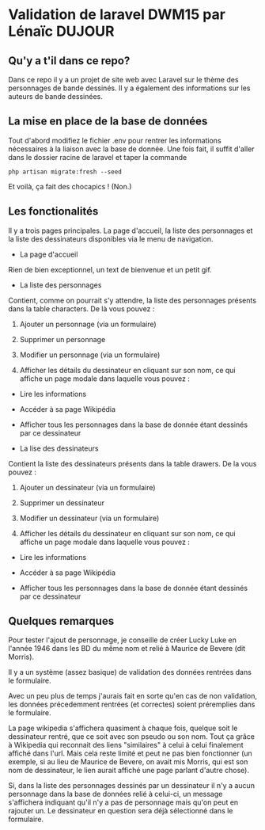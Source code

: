 # Validation de laravel DWM15 par Lénaïc DUJOUR

## Qu'y a t'il dans ce repo?

Dans ce repo il y a un projet de site web avec Laravel sur le thème des personnages de bande dessinés. Il y a également des informations sur les auteurs de bande dessinées.

## La mise en place de la base de données

Tout d'abord modifiez le fichier .env pour rentrer les informations nécessaires à la liaison avec la base de donnée. Une fois fait, il suffit d'aller dans le dossier racine de laravel et taper la commande 

```
php artisan migrate:fresh --seed
```

Et voilà, ça fait des chocapics ! (Non.)

## Les fonctionalités

Il y a trois pages principales. La page d'accueil, la liste des personnages et la liste des dessinateurs disponibles via le menu de navigation.

- La page d'accueil

Rien de bien exceptionnel, un text de bienvenue et un petit gif.

- La liste des personnages

Contient, comme on pourrait s'y attendre, la liste des personnages présents dans la table characters. De là vous pouvez :

1. Ajouter un personnage (via un formulaire)

2. Supprimer un personnage

3. Modifier un personnage (via un formulaire)

4. Afficher les détails du dessinateur en cliquant sur son nom, ce qui affiche un page modale dans laquelle vous pouvez :

* Lire les informations

* Accéder à sa page Wikipédia

* Afficher tous les personnages dans la base de donnée étant dessinés par ce dessinateur

- La lise des dessinateurs

Contient la liste des dessinateurs présents dans la table drawers. De la vous pouvez :

1. Ajouter un dessinateur (via un formulaire)

2. Supprimer un dessinateur

3. Modifier un dessinateur (via un formulaire)

4. Afficher les détails du dessinateur en cliquant sur son nom, ce qui affiche un page modale dans laquelle vous pouvez :

* Lire les informations

* Accéder à sa page Wikipédia

* Afficher tous les personnages dans la base de donnée étant dessinés par ce dessinateur


## Quelques remarques

Pour tester l'ajout de personnage, je conseille de créer Lucky Luke en l'année 1946 dans les BD du même nom et relié à Maurice de Bevere (dit Morris).

Il y a un système (assez basique) de validation des données rentrées dans le formulaire.

Avec un peu plus de temps j'aurais fait en sorte qu'en cas de non validation, les données précedemment rentrées (et correctes) soient préremplies dans le formulaire.

La page wikipedia s'affichera quasiment à chaque fois, quelque soit le dessinateur rentré, que ce soit avec son pseudo ou son nom. 
Tout ça grâce à Wikipedia qui reconnait des liens "similaires" à celui à celui finalement affiché dans l'url. Mais cela reste limité et peut ne pas bien fonctionner (un exemple, si au lieu de Maurice de Bevere, on avait mis Morris, qui est son nom de dessinateur, le lien aurait affiché une page parlant d'autre chose).

Si, dans la liste des personnages dessinés par un dessinateur il n'y a aucun personnage dans la base de données relié à celui-ci, un message s'affichera indiquant qu'il n'y a pas de personnage mais qu'on peut en rajouter un.
Le dessinateur en question sera déjà sélectionné dans le formulaire.